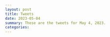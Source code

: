 ```yaml
---
layout: post
title: Tweets
date: 2023-05-04
summary: These are the tweets for May 4, 2023.
categories:
---
```


